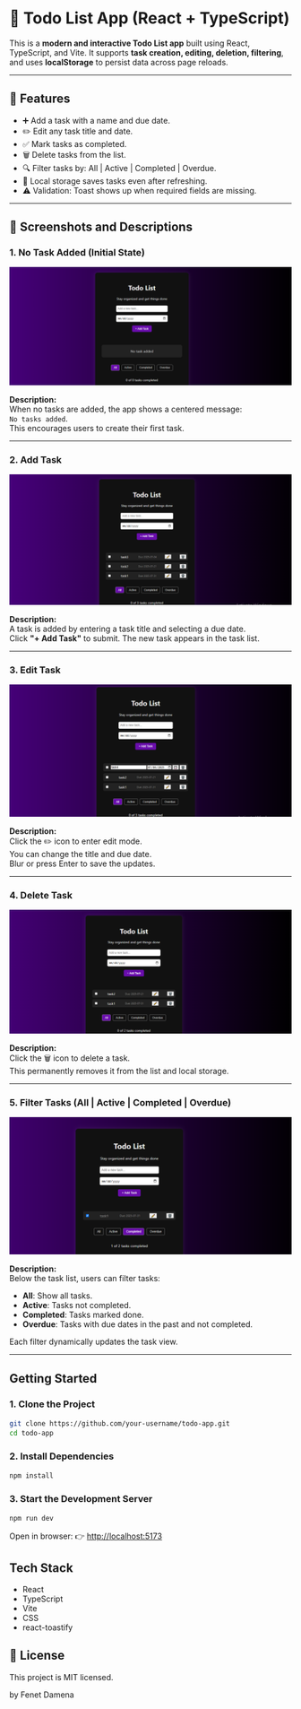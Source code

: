 # 📝 Todo List App (React + TypeScript)

This is a **modern and interactive Todo List app** built using React, TypeScript, and Vite. It supports **task creation, editing, deletion, filtering**, and uses **localStorage** to persist data across page reloads.

---

## 🔧 Features

- ➕ Add a task with a name and due date.
- ✏️ Edit any task title and date.
- ✅ Mark tasks as completed.
- 🗑️ Delete tasks from the list.
- 🔍 Filter tasks by: All | Active | Completed | Overdue.
- 💾 Local storage saves tasks even after refreshing.
- ⚠️ Validation: Toast shows up when required fields are missing.

---

## 📸 Screenshots and Descriptions

### 1. No Task Added (Initial State)

![No Task Added](./screenshots/no-task.png)

**Description:**  
When no tasks are added, the app shows a centered message:  
`No tasks added`.  
This encourages users to create their first task.

---

### 2. Add Task

![Add Task](./screenshots/add-task.png)

**Description:**  
A task is added by entering a task title and selecting a due date.  
Click **"+ Add Task"** to submit. The new task appears in the task list.

---

### 3. Edit Task

![Edit Task](./screenshots/edit-task.png)

**Description:**  
Click the ✏️ icon to enter edit mode.  
You can change the title and due date.  
Blur or press Enter to save the updates.

---

### 4. Delete Task

![Delete Task](./screenshots/delete-task.png)

**Description:**  
Click the 🗑️ icon to delete a task.  
This permanently removes it from the list and local storage.

---

### 5. Filter Tasks (All | Active | Completed | Overdue)

![Filter Tasks](./screenshots/filter-task.png)

**Description:**  
Below the task list, users can filter tasks:  
- **All**: Show all tasks.  
- **Active**: Tasks not completed.  
- **Completed**: Tasks marked done.  
- **Overdue**: Tasks with due dates in the past and not completed.

Each filter dynamically updates the task view.

---


## Getting Started

### 1. Clone the Project

```bash
git clone https://github.com/your-username/todo-app.git
cd todo-app
````

### 2. Install Dependencies

```bash
npm install
```

### 3. Start the Development Server

```bash
npm run dev
```

Open in browser:
👉 [http://localhost:5173](http://localhost:5173)



## Tech Stack

* React
* TypeScript
* Vite
* CSS
* react-toastify 


## 📜 License

This project is MIT licensed.


by Fenet Damena